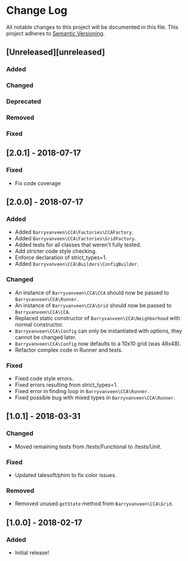 # Change Log
All notable changes to this project will be documented in this file.
This project adheres to [Semantic Versioning](http://semver.org/).

## [Unreleased][unreleased]
### Added
### Changed
### Deprecated
### Removed
### Fixed

## [2.0.1] - 2018-07-17
### Fixed
- Fix code coverage

## [2.0.0] - 2018-07-17
### Added
- Added `Barryvanveen\CCA\Factories\CCAFactory`.
- Added `Barryvanveen\CCA\Factories\GridFactory`.
- Added tests for all classes that weren't fully tested.
- Add stricter code style checking.
- Enforce declaration of strict_types=1.
- Added `Barryvanveen\CCA\Builders\ConfigBuilder`.
### Changed
- An instance of `Barryvanveen\CCA\CCA` should now be passed to `Barryvanveen\CCA\Runner`.
- An instance of `Barryvanveen\CCA\Grid` should now be passed to `Barryvanveen\CCA\CCA`.
- Replaced static constructor of `Barryvanveen\CCA\Neighborhood` with normal constructor.
- `Barryvanveen\CCA\Config` can only be instantiated with options, they cannot be changed later.
- `Barryvanveen\CCA\Config` now defaults to a 10x10 grid (was 48x48).
- Refactor complex code in Runner and tests.
### Fixed
- Fixed code style errors.
- Fixed errors resulting from strict_types=1.
- Fixed error in finding loop in `Barryvanveen\CCA\Runner`.
- Fixed possible bug with mixed types in `Barryvanveen\CCA\Runner`.

## [1.0.1] - 2018-03-31
### Changed
- Moved remaining tests from /tests/Functional to /tests/Unit.
### Fixed
- Updated talesoft/phim to fix color issues.
### Removed
- Removed unused `getState` method from `Barryvanveen\CCA\Grid`.

## [1.0.0] - 2018-02-17
### Added
- Initial release!
